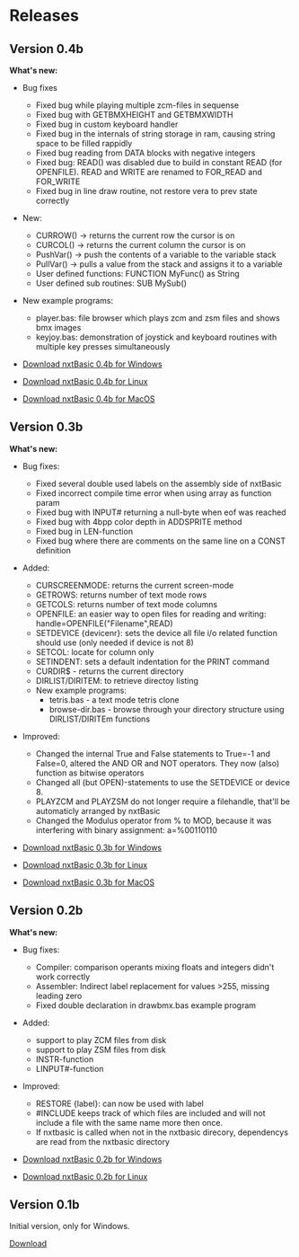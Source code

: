 # Releases

## Version 0.4b

**What's new:**

- Bug fixes
    - Fixed bug while playing multiple zcm-files in sequense
    - Fixed bug with GETBMXHEIGHT and GETBMXWIDTH
    - Fixed bug in custom keyboard handler
    - Fixed bug in the internals of string storage in ram, causing string space to be filled rappidly
    - Fixed bug reading from DATA blocks with negative integers
    - Fixed bug: READ() was disabled due to build in constant READ (for OPENFILE). READ and WRITE are renamed to FOR_READ and FOR_WRITE
    - Fixed bug in line draw routine, not restore vera to prev state correctly

- New:
    - CURROW() -> returns the current row the cursor is on
    - CURCOL() -> returns the current column the cursor is on
    - PushVar() -> push the contents of a variable to the variable stack
    - PullVar() -> pulls a value from the stack and assigns it to a variable
    - User defined functions: FUNCTION MyFunc() as String
    - User defined sub routines: SUB MySub()
    
- New example programs:
    - player.bas: file browser which plays zcm and zsm files and shows bmx images
    - keyjoy.bas: demonstration of joystick and keyboard routines with multiple key presses simultaneously
  
- [Download nxtBasic 0.4b for Windows](https://github.com/unartic/nxtBasic/raw/main/Download/nxtBasic-v0.4b-win.zip)
- [Download nxtBasic 0.4b for Linux](https://github.com/unartic/nxtBasic/raw/main/Download/nxtBasic-v0.4b-linux.zip)
- [Download nxtBasic 0.4b for MacOS](https://github.com/unartic/nxtBasic/raw/main/Download/nxtBasic-v0.4b-mac.zip)

  
## Version 0.3b

**What's new:**
- Bug fixes: 
    - Fixed several double used labels on the assembly side of nxtBasic
    - Fixed incorrect compile time error when using array as function param
    - Fixed bug with INPUT# returning a null-byte when eof was reached
    - Fixed bug with 4bpp color depth in ADDSPRITE method
    - Fixed bug in LEN-function
    - Fixed bug where there are comments on the same line on a CONST definition
    
- Added: 
    - CURSCREENMODE: returns the current screen-mode
    - GETROWS: returns number of text mode rows
    - GETCOLS: returns number of text mode columns
    - OPENFILE: an easier way to open files for reading and writing: handle=OPENFILE("Filename",READ)
    - SETDEVICE {devicenr}: sets the device all file i/o related function should use (only needed if device is not 8)
    - SETCOL: locate for column only
    - SETINDENT: sets a default indentation for the PRINT command
    - CURDIR$   - returns the current directory
    - DIRLIST/DIRITEM: to retrieve directoy listing
    - New example programs:
        - tetris.bas     - a text mode tetris clone
        - browse-dir.bas - browse through your directory structure using DIRLIST/DIRITEm functions
    
- Improved:
    - Changed the internal True and False statements to True=-1 and False=0, altered the AND OR and NOT operators. They now (also) function as bitwise operators
    - Changed all (but OPEN)-statements to use the SETDEVICE or device 8.
    - PLAYZCM and PLAYZSM do not longer require a filehandle, that'll be automaticly arranged by nxtBasic
    - Changed the Modulus operator from % to MOD, because it was interfering with binary assignment: a=%00110110

- [Download nxtBasic 0.3b for Windows](https://github.com/unartic/nxtBasic/raw/main/Download/nxtBasic-v0.3b-win.zip)
- [Download nxtBasic 0.3b for Linux](https://github.com/unartic/nxtBasic/raw/main/Download/nxtBasic-v0.3b-linux.zip)
- [Download nxtBasic 0.3b for MacOS](https://github.com/unartic/nxtBasic/raw/main/Download/nxtBasic-v0.3b-mac.zip)

 
## Version 0.2b

**What's new:**
- Bug fixes: 
    - Compiler: comparison operants mixing floats and integers didn't work correctly
    - Assembler: Indirect label replacement for values >255, missing leading zero
    - Fixed double declaration in drawbmx.bas example program 
    
- Added: 
    - support to play ZCM files from disk
    - support to play ZSM files from disk
    - INSTR-function
    - LINPUT#-function
    
- Improved:
    - RESTORE {label}: can now be used with label
    - #INCLUDE keeps track of which files are included and will not include a file with the same name more then once.
    - If nxtbasic is called when not in the nxtbasic direcory, dependencys are read from the nxtbasic directory

- [Download nxtBasic 0.2b for Windows](https://github.com/unartic/nxtBasic/raw/main/Download/nxtBasic-0.2b-win.zip)
- [Download nxtBasic 0.2b for Linux](https://github.com/unartic/nxtBasic/raw/main/Download/nxtBasic-0.2b-linux.zip)


## Version 0.1b
Initial version, only for Windows.

[Download](https://github.com/unartic/nxtBasic/raw/main/Download/nxtBasic-0.1b.zip)